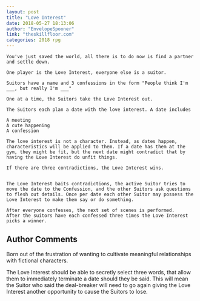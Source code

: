 ```yaml
---
layout: post
title: "Love Interest"
date: 2018-05-27 18:13:06
author: "EnvelopeSpooner"
link: "theskillfloor.com"
categories: 2018 rpg
---
```

```
You've just saved the world, all there is to do now is find a partner and settle down.

One player is the Love Interest, everyone else is a suitor.

Suitors have a name and 3 confessions in the form "People think I'm ___, but really I'm ___"

One at a time, the Suitors take the Love Interest out. 

The Suitors each plan a date with the love interest. A date includes

A meeting
A cute happening
A confession

The love interest is not a character. Instead, as dates happen, characteristics will be applied to them. If a date has them at the gym, they might be fit, but the next date might contradict that by having the Love Interest do unfit things.  

If there are three contradictions, the Love Interest wins.


The Love Interest baits contradictions, the active Suitor tries to move the date to the Confession, and the other Suitors ask questions to flesh out details. Once per date each other Suitor may possess the Love Interest to make them say or do something.

After everyone confesses, the next set of scenes is performed.
After the suitors have each confessed three times the Love Interest picks a winner.

```
## Author Comments 

Born out of the frustration of wanting to cultivate meaningful relationships with fictional characters.

The Love Interest should be able to secretly select three words, that allow them to immediately terminate a date should they be said. This will mean the Suitor who said the deal-breaker will need to go again giving the Love Interest another opportunity to cause the Suitors to lose. 
